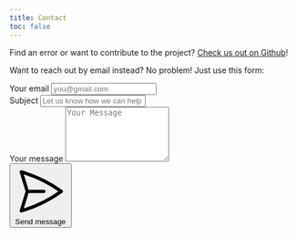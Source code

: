 ```yaml
---
title: Contact
toc: false
---
```


Find an error or want to contribute to the project? [Check us out on Github](https://www.github.com/remysheppard/lutheran-confessions/)!

Want to reach out by email instead? No problem! Just use this form:

<form method="post" action="#" class="flex flex-col mt-4" netlify>
    <div class="mb-4">
        <label for="email" class="block mb-2 text-sm font-medium text-gray-900 dark:text-gray-300">Your email</label>
        <input type="email" id="email" class="shadow-sm bg-gray-50 border border-gray-300 text-gray-900 text-sm rounded-lg focus:ring-primary-500 focus:border-primary-500 block w-full p-2 dark:bg-gray-700 dark:border-gray-600 dark:placeholder-gray-400 dark:text-white dark:focus:ring-primary-500 dark:focus:border-primary-500 dark:shadow-sm-light" placeholder="you@gmail.com" required>
    </div>
    <div class="mb-4">
        <label for="subject" class="block mb-2 text-sm font-medium text-gray-900 dark:text-gray-300">Subject</label>
        <input type="text" id="subject" class="block p-2 w-full text-sm text-gray-900 bg-gray-50 rounded-lg border border-gray-300 shadow-sm focus:ring-primary-500 focus:border-primary-500 dark:bg-gray-700 dark:border-gray-600 dark:placeholder-gray-400 dark:text-white dark:focus:ring-primary-500 dark:focus:border-primary-500 dark:shadow-sm-light" placeholder="Let us know how we can help you" required>
    </div>
    <div class="mb-4">
        <label for="message" class="block mb-2 text-sm font-medium text-gray-900 dark:text-gray-400">Your message</label>
        <textarea id="message" rows="6" class="block p-2 w-full text-sm text-gray-900 bg-gray-50 rounded-lg shadow-sm border border-gray-300 focus:ring-primary-500 focus:border-primary-500 dark:bg-gray-700 dark:border-gray-600 dark:placeholder-gray-400 dark:text-white dark:focus:ring-primary-500 dark:focus:border-primary-500" placeholder="Your Message"></textarea>
    </div>
    <button type="submit" class="py-3 px-4 text-sm font-medium text-center text-white rounded-lg sm:w-fit  focus:ring-4 focus:outline-none bg-primary-600 hover:bg-primary-700 focus:ring-primary-800 flex flex-row justify-center">
      <svg xmlns="http://www.w3.org/2000/svg" fill="none" viewBox="0 0 24 24" stroke-width="1.5" stroke="currentColor" class="w-5 h-5 inline"><path stroke-linecap="round" stroke-linejoin="round" d="M6 12L3.269 3.126A59.768 59.768 0 0121.485 12 59.77 59.77 0 013.27 20.876L5.999 12zm0 0h7.5" /></svg>
      <span class="ml-4">Send message</span>
    </button>
</form>